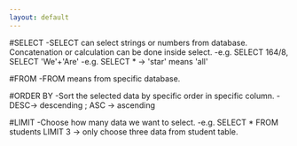 ```yaml
---
layout: default
---
```


#SELECT
-SELECT can select strings or numbers from database. Concatenation or calculation can be done inside select.
-e.g. SELECT 164/8, SELECT 'We'+'Are'
-e.g. SELECT * -> 'star' means 'all'

#FROM
-FROM means from specific database.

#ORDER BY
-Sort the selected data by specific order in specific column.
-DESC-> descending ; ASC -> ascending

#LIMIT
-Choose how many data we want to select.
-e.g. SELECT * FROM students LIMIT 3  -> only choose three data from student table.

